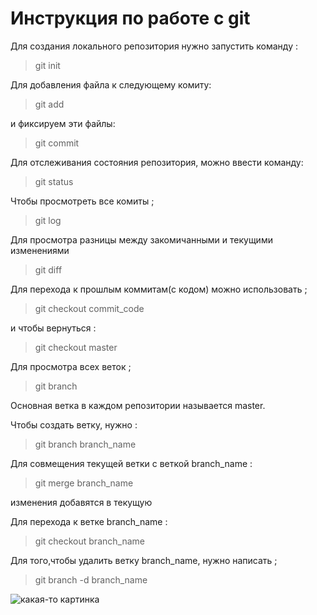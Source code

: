 # Инструкция по работе с git
Для создания локального репозитория нужно запустить команду :
> git init

Для добавления файла к следующему комиту:
> git add


и фиксируем эти файлы:
> git commit

Для отслеживания состояния репозитория, можно ввести команду:
> git status

Чтобы просмотреть все комиты ;
> git log

Для просмотра разницы между закомичанными и текущими изменениями
> git diff

Для перехода к прошлым коммитам(с кодом) можно использовать ;
> git checkout commit_code

и чтобы вернуться :
> git checkout master

Для просмотра всех веток ;
> git branch

Основная ветка в каждом репозитории называется master.

Чтобы создать ветку, нужно :
> git branch branch_name

Для совмещения текущей ветки с веткой branch_name :
> git merge branch_name

изменения добавятся в текущую

Для перехода к ветке branch_name :
> git checkout branch_name

Для того,чтобы удалить ветку branch_name, нужно написать ;

> git branch -d branch_name

![какая-то картинка](9e5a3b2a3c0e8b9746857a91144e1b74--beach-sunsets-landscape-photos.jpg)
